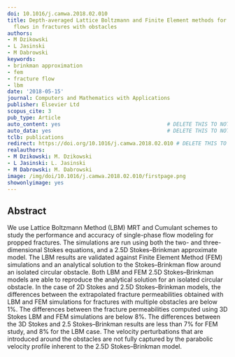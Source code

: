 ```yaml
---
doi: 10.1016/j.camwa.2018.02.010
title: Depth-averaged Lattice Boltzmann and Finite Element methods for single-phase
  flows in fractures with obstacles
authors:
- M Dzikowski
- L Jasinski
- M Dabrowski
keywords:
- brinkman approximation
- fem
- fracture flow
- lbm
date: '2018-05-15'
journal: Computers and Mathematics with Applications
publisher: Elsevier Ltd
scopus_cite: 3
pub_type: Article
auto_content: yes                                  # DELETE THIS TO NOT AUTO GENERATE CONTENT
auto_data: yes                                     # DELETE THIS TO NOT AUTO GENERATE METADATA
tclb: publications
redirect: https://doi.org/10.1016/j.camwa.2018.02.010 # DELETE THIS TO NOT REDIRECT
realauthors:
- M Dzikowski: M. Dzikowski
- L Jasinski: L. Jasinski
- M Dabrowski: M. Dabrowski
image: /img/doi/10.1016/j.camwa.2018.02.010/firstpage.png
showonlyimage: yes
---
```



## Abstract
We use Lattice Boltzmann Method (LBM) MRT and Cumulant schemes to study the performance and accuracy of single-phase flow modeling for propped fractures. The simulations are run using both the two- and three-dimensional Stokes equations, and a 2.5D Stokes–Brinkman approximate model. The LBM results are validated against Finite Element Method (FEM) simulations and an analytical solution to the Stokes–Brinkman flow around an isolated circular obstacle. Both LBM and FEM 2.5D Stokes–Brinkman models are able to reproduce the analytical solution for an isolated circular obstacle. In the case of 2D Stokes and 2.5D Stokes–Brinkman models, the differences between the extrapolated fracture permeabilities obtained with LBM and FEM simulations for fractures with multiple obstacles are below 1%. The differences between the fracture permeabilities computed using 3D Stokes LBM and FEM simulations are below 8%. The differences between the 3D Stokes and 2.5 Stokes–Brinkman results are less than 7% for FEM study, and 8% for the LBM case. The velocity perturbations that are introduced around the obstacles are not fully captured by the parabolic velocity profile inherent to the 2.5D Stokes–Brinkman model.
